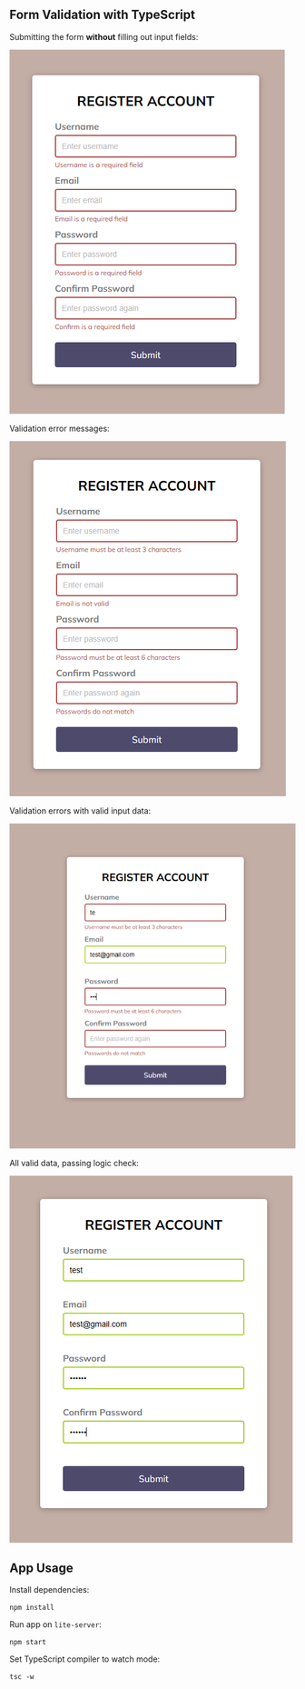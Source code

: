 ## Form Validation with TypeScript

Submitting the form **without** filling out input fields:

![Error messages on submission](./assets/ui-4.png)

Validation error messages:

![Validation error messages](./assets/ui-3.png)

Validation errors with valid input data:

![Errors and success messages](./assets/ui-1.png)

All valid data, passing logic check:

![All success messages](./assets/ui-2.png)

## App Usage

Install dependencies:
```
npm install
```

Run app on `lite-server`:
```
npm start
```

Set TypeScript compiler to watch mode:
```
tsc -w
```